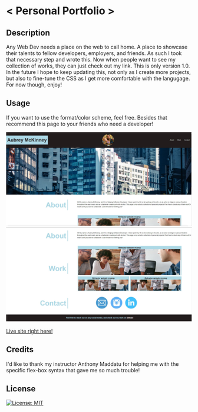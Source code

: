 # < Personal Portfolio >

## Description

Any Web Dev needs a place on the web to call home. A place to showcase their talents to fellow developers, employers, and friends. As such I took that necessary step and wrote this. Now when people want to see my collection of works, they can just check out my link. This is only version 1.0. In the future I hope to keep updating this, not only as I create more projects, but also to fine-tune the CSS as I get more comfortable with the langugage. For now though, enjoy!

## Usage

If you want to use the format/color scheme, feel free. Besides that recommend this page to your friends who need a developer!

![](./assets/css/images/Personal-port%201.JPG)
![](./assets/css/images/personal-port%202.JPG)

[Live site right here!](https://shadowasders.github.io/Personal-portfolio/)

## Credits

I'd like to thank my instructor Anthony Maddatu for helping me with the specific flex-box syntax that gave me so much trouble!

## License

[![License: MIT](https://img.shields.io/badge/License-MIT-yellow.svg)](https://opensource.org/licenses/MIT)